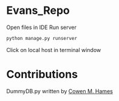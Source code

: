 # Evans_Repo
Open files in IDE
Run server
```bash
python manage.py runserver
```
Click on local host in terminal window
# Contributions
DummyDB.py written by [Cowen M. Hames](https://github.com/Greens-Theorem)
